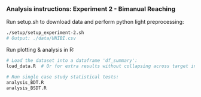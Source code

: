 ### Analysis instructions: Experiment 2 - Bimanual Reaching

Run setup.sh to download data and perform python light preprocessing:
```sh
./setup/setup_experiment-2.sh 
# Output: ./data/UNIBI.csv
```

Run plotting & analysis in R:
```r
# Load the dataset into a dataframe 'df_summary':
load_data.R  # Or for extra results without collapsing across target instead run: extra_load_data_nonCollapsed.R

# Run single case study statistical tests:
analysis_BDT.R
analysis_BSDT.R
```

